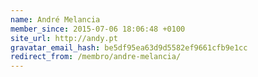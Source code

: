 ```yaml
---
name: André Melancia
member_since: 2015-07-06 18:06:48 +0100
site_url: http://andy.pt
gravatar_email_hash: be5df95ea63d9d5582ef9661cfb9e1cc
redirect_from: /membro/andre-melancia/
---
```

